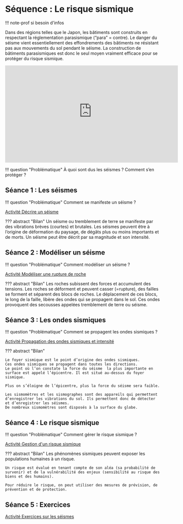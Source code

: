 # Séquence : Le risque sismique

!!! note-prof
    si besoin d'infos

Dans des régions telles que le Japon, les bâtiments sont construits en respectant la réglementation parasismique (“para” = contre). 
Le danger du séisme vient essentiellement des effondrements des bâtiments ne résistant pas aux mouvements du sol pendant le séisme. La construction de bâtiments parasismiques est donc le seul moyen vraiment efficace pour se protéger du risque sismique.

<iframe title="séismes en direct" width="560" height="315" src="https://tube-sciences-technologies.apps.education.fr/videos/embed/ea2c76b5-3284-46ac-a7dd-244485871796" frameborder="0" allowfullscreen="" sandbox="allow-same-origin allow-scripts allow-popups allow-forms"></iframe>

!!! question "Problématique"
    À quoi sont dus les séismes ? 
    Comment s’en protéger ?

    



## Séance 1 : Les séismes

!!! question "Problématique"
    Comment se manifeste un séisme ?


[Activité Décrire un séisme](../seismes)


??? abstract "Bilan"
    Un séisme ou tremblement de terre se manifeste par des vibrations brèves (courtes) et brutales. Les séismes peuvent être à l’origine de déformation du paysage, de dégâts plus ou moins importants et de morts.
    Un séisme peut être décrit par sa magnitude et son intensité.



## Séance 2 : Modéliser un séisme

!!! question "Problématique"
    Comment modéliser un séisme ?


[Activité Modéliser une rupture de roche](../modelRuptureRoches)


??? abstract "Bilan"
    Les roches subissent des forces et accumulent des tensions. Les roches se déforment et peuvent casser (=rupture), des failles se forment et séparent des blocs de roches.
    Le déplacement de ces blocs, le long de la faille, libère des ondes qui se propagent dans le sol. Ces ondes provoquent des secousses appelées tremblement de terre ou séisme.


## Séance 3 : Les ondes sismiques

!!! question "Problématique"
    Comment se propagent les ondes sismiques ? 

[Activité Propagation des ondes sismiques et intensité](../propagOndes)



??? abstract "Bilan"

    Le foyer sismique est le point d’origine des ondes sismiques.
    Ces ondes sismiques se propagent dans toutes les directions.
    Le point où l’on constate la force du séisme  la plus importante en surface est appelé l’épicentre. Il est situé au-dessus du foyer sismique.

    Plus on s’éloigne de l’épicentre, plus la force du séisme sera faible.

    Les sismomètres et les sismographes sont des appareils qui permettent d’enregistrer les vibrations du sol. Ils permettent donc de détecter et d’enregistrer les séismes.
    De nombreux sismomètres sont disposés à la surface du globe. 

## Séance 4 : Le risque sismique

!!! question "Problématique"
    Comment gérer le risque sismique ?



[Activité Gestion d'un risque sismique](../risquesSismiques)


??? abstract "Bilan"
    Les phénomènes sismiques peuvent exposer les populations humaines à un risque.

    Un risque est évalué en tenant compte de son aléa (sa probabilité de survenir) et de la vulnérabilité des enjeux (sensibilité au risque des biens et des humains).

    Pour réduire le risque, on peut utiliser des mesures de prévision, de prévention et de protection.



## Séance 5 : Exercices




[Activité Exercices sur les séismes](../exoSeismes)
